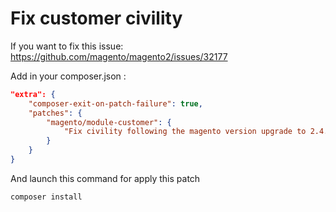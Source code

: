 # Fix customer civility

If you want to fix this issue: https://github.com/magento/magento2/issues/32177

Add in your composer.json :
```json
"extra": {
    "composer-exit-on-patch-failure": true,
    "patches": {
        "magento/module-customer": {
            "Fix civility following the magento version upgrade to 2.4.2": "vendor/adexos/fixcustomercivility/patches/composer/M242/fix-civility.patch"
        }
    }
}
```

And launch this command for apply this patch
```bash
composer install
```
